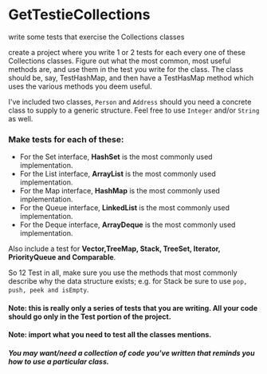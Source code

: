 # GetTestieCollections
write some tests that exercise the Collections classes


create a project where you write 1 or 2 tests for each every one of these Collections classes. Figure out what the most common, most useful methods are, and use them in the test you write for the class.
The class should be, say, TestHashMap, and then have a TestHasMap method which uses the various methods you deem useful.

I've included two classes, `Person` and `Address` should you need a concrete class to supply to a generic structure. Feel free to use `Integer` and/or `String` as well.

### Make tests for each of these:

- For the Set interface, __HashSet__ is the most commonly used implementation.
- For the List interface, __ArrayList__ is the most commonly used implementation.
- For the Map interface, __HashMap__ is the most commonly used implementation.
- For the Queue interface, __LinkedList__ is the most commonly used implementation.
- For the Deque interface, __ArrayDeque__ is the most commonly used implementation.

Also include a test for __Vector,TreeMap, Stack, TreeSet, Iterator, PriorityQueue and Comparable__.

So 12 Test in all, make sure you use the methods that most commonly describe why the data structure exists; e.g. for Stack be sure to use `pop, push, peek and isEmpty`.

#### Note: this is really only a series of tests that you are writing. All your code should go only in the Test portion of the project.

#### Note: import what you need to test all the classes mentions.

##### You may want/need a collection of code you've written that reminds you how to use a particular class.

